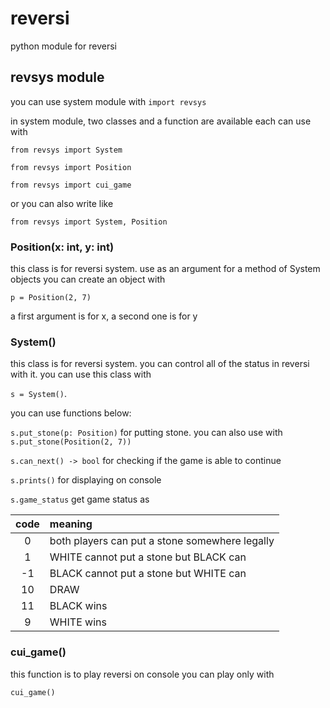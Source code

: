 # reversi
python module for reversi

## revsys module
you can use system module with
`import revsys`

in system module, two classes and a function are available
each can use with

`from revsys import System`

`from revsys import Position`

`from revsys import cui_game`

or you can also write like

`from revsys import System, Position`

### Position(x: int, y: int)
this class is for reversi system.
use as an argument for a method of System objects
you can create an object with

`p = Position(2, 7)`

a first argument is for x, a second one is for y

### System()
this class is for reversi system.
you can control all of the status in reversi with it.
you can use this class with

`s = System()`.

you can use functions below:

`s.put_stone(p: Position)`
for putting stone. you can also use with
`s.put_stone(Position(2, 7))`

`s.can_next() -> bool`
for checking if the game is able to continue

`s.prints()`
for displaying on console

`s.game_status`
get game status as

| code| meaning                                        |
|:---:|:-----------------------------------------------|
|   0 | both players can put a stone somewhere legally |
|   1 | WHITE cannot put a stone but BLACK can         |
|  -1 | BLACK cannot put a stone but WHITE can         |
|  10 | DRAW                                           |
|  11 | BLACK wins                                     |
|   9 | WHITE wins                                     |

### cui_game()
this function is to play reversi on console
you can play only with

`cui_game()`
